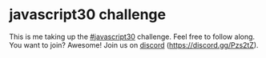 
javascript30 challenge
======================

This is me taking up the [#javascript30](https://javascript30.com/) challenge. Feel free to follow along. You want to join? Awesome! Join us on [discord](https://discord.gg/Pzs2tZ) (https://discord.gg/Pzs2tZ).

